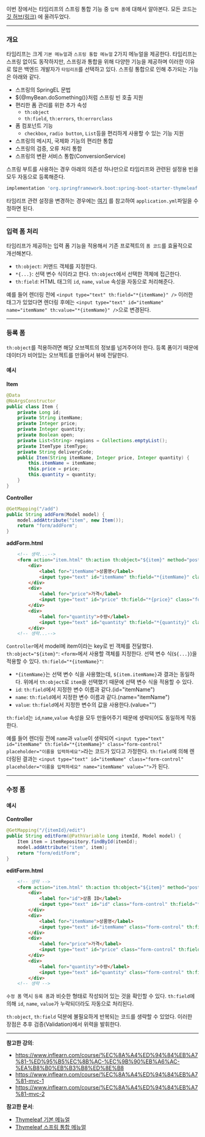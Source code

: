 이번 장에서는 타임리프의 스프링 통합 기능 중 `입력 폼`에 대해서 알아본다.
모든 코드는 [깃 허브(링크)](https://github.com/roy-zz/mvc) 에 올려두었다.

---

### 개요

타임리프는 크게 `기본 메뉴얼`과 `스프링 통합 메뉴얼` 2가지 메뉴얼을 제공한다.
타임리프는 스프링 없이도 동작하지만, 스프링과 통합을 위해 다양한 기능을 제공하며 이러한 이유로 많은 백엔드 개발자가 `타임리프`를 선택하고 있다.
스프링 통합으로 인해 추가되는 기능은 아래와 같다.

- 스프링의 SpringEL 문법
- ${@myBean.doSomething()}처럼 스프링 빈 호출 지원
- 편리한 폼 관리를 위한 추가 속성
  - `th:object`
  - `th:field`, `th:errors`, `th:errorclass`
- 폼 컴포넌트 기능
  - `checkbox`, `radio button`, `List`등을 편리하게 사용할 수 있는 기능 지원
- 스프링의 메시지, 국제화 기능의 편리한 통합
- 스프링의 검증, 오류 처리 통합
- 스프링의 변환 서비스 통합(ConversionService)

스프링 부트를 사용하는 경우 아래의 의존성 하나만으로 타임리프와 관련된 설정용 빈을 모두 자동으로 등록해준다.

```bash
implementation 'org.springframework.boot:spring-boot-starter-thymeleaf'
```

타임리프 관련 설정을 변경하는 경우에는 [여기](https://docs.spring.io/spring-boot/docs/current/reference/html/appendix-application-properties.html#common-application-properties-templating) 를 참고하여 `application.yml`파일을 수정하면 된다.

---

### 입력 폼 처리

타임리프가 제공하는 입력 폼 기능을 적용해서 기존 프로젝트의 `폼 코드`를 효율적으로 개선해본다.

- `th:object`: 커맨드 객체를 지정한다.
- `*{...}`: 선택 변수 식이라고 한다. `th:object`에서 선택한 객체에 접근한다.
- `th:field`: HTML 태그의 `id`, `name`, `value` 속성을 자동으로 처리해준다.

예를 들어 렌더링 전에 `<input type="text" th:field="*{itemName}" />` 이러한 태그가 있었다면 렌더링 후에는 `<input type="text" id="itemName" name="itemName" th:value="*{itemName}" />`으로 변경된다.

---

### 등록 폼

`th:object`를 적용하려면 해당 오브젝트의 정보를 넘겨주어야 한다.
등록 폼이기 때문에 데이터가 비어있는 오브젝트를 만들어서 뷰에 전달한다.

#### 예시

**Item**
```java
@Data
@NoArgsConstructor
public class Item {
    private Long id;
    private String itemName;
    private Integer price;
    private Integer quantity;
    private Boolean open;
    private List<String> regions = Collections.emptyList();
    private ItemType itemType;
    private String deliveryCode;
    public Item(String itemName, Integer price, Integer quantity) {
        this.itemName = itemName;
        this.price = price;
        this.quantity = quantity;
    }
}
```

**Controller**
```java
@GetMapping("/add")
public String addForm(Model model) {
    model.addAttribute("item", new Item());
    return "form/addForm";
}
```

**addForm.html**
```html
    <!-- 생략...-->
    <form action="item.html" th:action th:object="${item}" method="post">
        <div>
            <label for="itemName">상품명</label>
            <input type="text" id="itemName" th:field="*{itemName}" class="form-control" placeholder="이름을 입력하세요">
        </div>
        <div>
            <label for="price">가격</label>
            <input type="text" id="price" th:field="*{price}" class="form-control" placeholder="가격을 입력하세요">
        </div>
        <div>
            <label for="quantity">수량</label>
            <input type="text" id="quantity" th:field="*{quantity}" class="form-control" placeholder="수량을 입력하세요">
        </div>
    <!-- 생략...-->
```

`Controller`에서 model에 item이라는 key로 빈 객체를 전달했다.
`th:object="${item}"`: `<form>`에서 사용할 객체를 지정한다. 선택 변수 식(`${...}`)을 적용할 수 있다.
`th:field="*{itemName}"`:
  - `*{itemName}`는 선택 변수 식을 사용했는데, `${item.itemName}`과 결과는 동일하다. 위에서 `th:object`로 `item`을 선택했기 때문에 선택 변수 식을 적용할 수 있다.
  - `id`: `th:field`에서 지정한 변수 이름과 같다.(id="itemName")
  - `name`: `th:field`에서 지정한 변수 이름과 같다.(name="itemName")
  - `value`: `th:field`에서 지정한 변수의 값을 사용한다.(value="")

`th:field`는 `id`,`name`,`value` 속성을 모두 만들어주기 때문에 생략되어도 동일하게 작동한다.

예를 들어 렌더링 전에 `name`과 `value`이 생략되어 `<input type="text" id="itemName" th:field="*{itemName}" class="form-control" placeholder="이름을 입력하세요">`라는 코드가 있다고 가정한다.
`th:field`에 의해 렌더링된 결과는 `<input type="text" id="itemName" class="form-control" placeholder="이름을 입력하세요" name="itemName" value="">`가 된다.

---

### 수정 폼

#### 예시

**Controller**
```java
@GetMapping("/{itemId}/edit")
public String editForm(@PathVariable Long itemId, Model model) {
    Item item = itemRepository.findById(itemId);
    model.addAttribute("item", item);
    return "form/editForm";
}
```

**editForm.html**
```html
    <!-- 생략 -->
    <form action="item.html" th:action th:object="${item}" method="post">
        <div>
            <label for="id">상품 ID</label>
            <input type="text" id="id" class="form-control" th:field="*{id}" readonly>
        </div>
        <div>
            <label for="itemName">상품명</label>
            <input type="text" id="itemName" class="form-control" th:field="*{itemName}" >
        </div>
        <div>
            <label for="price">가격</label>
            <input type="text" id="price" class="form-control" th:field="*{price}">
        </div>
        <div>
            <label for="quantity">수량</label>
            <input type="text" id="quantity" class="form-control" th:field="*{quantity}">
        </div>
    <!-- 생략 -->
```

`수정 폼` 역시 `등록 폼`과 비슷한 형태로 작성되어 있는 것을 확인할 수 있다.
`th:field`에 의해 `id`, `name`, `value`가 누락되더라도 자동으로 처리된다.

`th:object`, `th:field` 덕분에 불필요하게 반복되는 코드를 생략할 수 있었다.
이러한 장점은 추후 검증(Validation)에서 위력을 발휘한다.

---

**참고한 강의**:
- https://www.inflearn.com/course/%EC%8A%A4%ED%94%84%EB%A7%81-%ED%95%B5%EC%8B%AC-%EC%9B%90%EB%A6%AC-%EA%B8%B0%EB%B3%B8%ED%8E%B8
- https://www.inflearn.com/course/%EC%8A%A4%ED%94%84%EB%A7%81-mvc-1
- https://www.inflearn.com/course/%EC%8A%A4%ED%94%84%EB%A7%81-mvc-2

**참고한 문서**:
- [Thymeleaf 기본 메뉴얼](https://www.thymeleaf.org/doc/tutorials/3.0/usingthymeleaf.html)
- [Thymeleaf 스프링 통합 메뉴얼](https://www.thymeleaf.org/doc/tutorials/3.0/thymeleafspring.html)